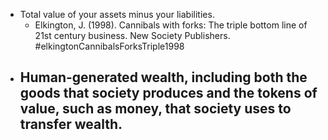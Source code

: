 - Total value of your assets minus your liabilities.
	- Elkington, J. (1998). Cannibals with forks: The triple bottom line of 21st century business. New Society Publishers. #elkingtonCannibalsForksTriple1998
- Human-generated wealth, including both the goods that society produces and the tokens of value, such as money, that society uses to transfer wealth.
	-